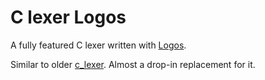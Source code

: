 # C lexer Logos

A fully featured C lexer written with [Logos](https://github.com/maciejhirsz/logos).

Similar to older [c_lexer](https://github.com/songzhi/c_lexer). Almost a drop-in replacement for it.
